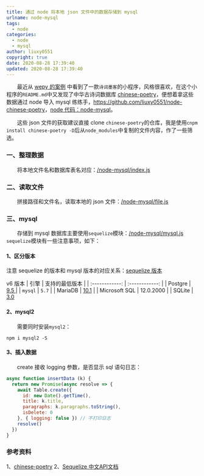```yaml
---
title: 通过 node 将本地 json 文件中的数据存储到 mysql
urlname: node-mysql
tags:
  - node
categories:
  - node
  - mysql
author: liuxy0551
copyright: true
date: 2020-08-28 17:39:40
updated: 2020-08-28 17:39:40
---
```


&emsp;&emsp;最近从 <a href="https://github.com/Tencent/wepy#%E5%93%AA%E4%BA%9B%E5%B0%8F%E7%A8%8B%E5%BA%8F%E6%98%AF%E7%94%A8-wepy-%E5%BC%80%E5%8F%91%E7%9A%84" target="_black">wepy 的案例</a> 中看到了一款`诗词墨客`的小程序，风格很喜欢，在这个小程序的`README.md`中又发现了中华古诗词数据库 <a href="https://github.com/chinese-poetry/chinese-poetry" target="_black">chinese-poetry</a>，便想着拿这些数据通过 node 导入 mysql 练练手，<a href="https://github.com/liuxy0551/node-chinese-poetry" target="_black">https://github.com/liuxy0551/node-chinese-poetry</a>，<a href="https://github.com/liuxy0551/chinese-poetry/tree/master/node-mysql" target="_black">node 代码：node-mysql</a>。

<!--more-->

&emsp;&emsp;这些 json 文件的获取建议直接 clone `chinese-poetry`的仓库，我是使用`cnpm install chinese-poetry -D`后从`node_modules`中复制的文件内容，作了一些筛选。


### 一、整理数据

&emsp;&emsp;将本地文件名和数据库表名对应：<a href="https://github.com/liuxy0551/chinese-poetry/blob/master/node-mysql/index.js" target="_black">/node-mysql/index.js</a>


### 二、读取文件

&emsp;&emsp;拼接路径和文件名，读取本地的 json 文件：<a href="https://github.com/liuxy0551/chinese-poetry/blob/master/node-mysql/file.js" target="_black">/node-mysql/file.js</a>


### 三、mysql

&emsp;&emsp;存储到 mysql 数据库主要使用`sequelize`模块：<a href="https://github.com/liuxy0551/chinese-poetry/blob/master/node-mysql/mysql.js" target="_black">/node-mysql/mysql.js</a>
&emsp;&emsp;`sequelize`模块有一些注意事项，如下：

#### 1、区分版本

注意 sequelize 的版本和 mysql 版本的对应关系：<a href="https://github.com/demopark/sequelize-docs-Zh-CN#v6" target="_black">sequelize 版本</a>

v6 版本
|  引擎 |  支持的最低版本 |
| :------------: | :------------: |
|  Postgre | [9.5 ](https://www.postgresql.org/docs/9.5/ ) |
|  `mysql` |  `5.7` |
|  MariaDB |  [10.1](https://mariadb.com/kb/en/changes-improvements-in-mariadb-101/) |
|  Microsoft SQL |  12.0.2000 |
|  SQLite |  [3.0](https://www.sqlite.org/version3.html) 

#### 2、mysql2

&emsp;&emsp;需要同时安装`mysql2`：

```
npm i mysql2 -S
```

#### 3、插入数据

&emsp;&emsp;create 接收 logging 参数，是否显示 sql 语句日志：

```javascript
async function insertData (k) {
  return new Promise(async resolve => {
    await Table.create({
      id: new Date().getTime(),
      title: k.title,
      paragraphs: k.paragraphs.toString(),
      isDelete: 0
    }, { logging: false }) // 不打印日志
    resolve()
  })
}
```


### 参考资料

1、<a href="https://github.com/chinese-poetry/chinese-poetry" target="_black">chinese-poetry</a>
2、<a href="https://itbilu.com/nodejs/npm/V1PExztfb.html" target="_black">Sequelize 中文API文档</a>
